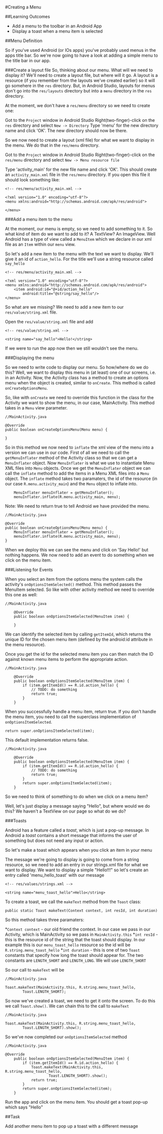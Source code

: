 #Creating a Menu

##Learning Outcomes

* Add a menu to the toolbar in an Android App
* Display a toast when a menu item is selected

##Menu Definition

So if you've used Android (or IOs apps) you've probably used menus in the apps title bar. So we're now going to have a look at adding a simple menu to the title bar in our app.

###Create a layout file
So, thinking about our menu. What will we need to display it?
We'll need to create a layout file, but where will it go. A layout is a resource (if you remember from the layouts we've created earlier) so it will go somehere in the ```res``` directory. But, in Android Studio, layouts for menus don't go into the ```res/layouts``` directory but into a ```menu``` directory in the ```res``` directory.

At the moment, we don't have a ```res/menu``` directory so we need to create one:

Got to the `Project` window in Android Studio
Right(two-finger)-click on the ```res``` directory and select ```New -> Directory```
Type 'menu' for the new directory name and click 'OK'. The new directory should now be there.

So we now need to create a layout (xml file) for what we want to display in the menu. We do that in the ```res/menu``` directory.

Got to the `Project` window in Android Studio
Right(two-finger)-click on the ```res/menu``` directory and select ```New -> Menu resource file```

Type 'activity_main' for the new file name and click 'OK'. This should create an ```activity_main.xml``` file in the ```res/menu``` directory. If you open this file it should look something like:

```
<!-- res/menu/activity_main.xml -->

<?xml version="1.0" encoding="utf-8"?>
<menu xmlns:android="http://schemas.android.com/apk/res/android">

</menu>
```

###Add a menu item to the menu

At the moment, our menu is empty, so we need to add something to it. So what kind of item do we want to add to it? A TextView? An ImageView. Well Android has a type of view called a ```MenuItem``` which we declare in our xml file as an ```Item``` within our ```menu``` view.

So let's add a new item to the menu with the text we want to display. We'll give it an id of ```action_hello```. For the title we'll use a string resource called `say_hello`

```
<!-- res/menu/activity_main.xml -->

<?xml version="1.0" encoding="utf-8"?>
<menu xmlns:android="http://schemas.android.com/apk/res/android">
    <item android:id="@+id/action_hello"
        android:title="@string/say_hello"/>
</menu>
```

So what are we missing? We need to add a new item to our ```res/value/string.xml``` file. 

Open the ```res/value/string.xml``` file and add 

```
<!-- res/value/string.xml -->

<string name="say_hello">Hello!</string>
```

If we were to run the app now then we still wouldn't see the menu.

###Displaying the menu

So we need to write code to display our menu. So how/where do we do this? Well, we want to display this menu in (at least) one of our screens, i.e. in an Activity. Now, the Activity class has a method to create an options menu when the object is created, similar to ```onCreate```.  This method is called ```onCreateOptionsMenu```. 

So, like with ```onCreate``` we need to override this function in the class for the Activity we want to show the menu, in our case, MainActivity. This method takes in a ```Menu``` view parameter.

```
//MainActivity.java

@Override
public boolean onCreateOptionsMenu(Menu menu) {

}
```

So in this method we now need to ```inflate``` the xml view of the menu into a version we can use in our code. First of all we need to call the ```getMenuInflater``` method of the Activity class so that we can get a ```MenuInflater``` object. Now ```MenuInflater``` is what we use to instantiate Menu XML files into ```Menu``` objects. Once we get the ```MenuInflater``` object we can call the ```inflate``` method to add the items in a Menu XML files into a ```Menu``` object. The ```inflate``` method takes two paramaters, the id of the resource (in our case ```R.menu.activity_main```) and the ```Menu``` object to inflate into. 

```
    MenuInflater menuInflater = getMenuInflater();
    menuInflater.inflate(R.menu.activity_main, menu);
```

Note: We need to return true to tell Android we have provided the menu.

```
//MainActivity.java

@Override
public boolean onCreateOptionsMenu(Menu menu) {
    MenuInflater menuInflater = getMenuInflater();
    menuInflater.inflate(R.menu.activity_main, menu);
}
```


When we deploy this we can see the menu and click on 'Say Hello!' but nothing happens. We now need to add an event to do something when we click on the menu item.

###Listening for Events

When you select an item from the options menu the system calls the activity's ```onOptionsItemSelected()``` method. This method passes the MenuItem selected. So like with other activity method we need to override this one as well:

```
//MainActivity.java

    @Override
    public boolean onOptionsItemSelected(MenuItem item) {

    }

```

We can identify the selected item by calling ```getItemId```, which returns the unique ID for the chosen menu item (defined by the android:id attribute in the menu resource). 

Once you get the id for the selected menu item you can then match the ID against known menu items to perform the appropriate action. 

```
//MainActivity.java

    @Override
    public boolean onOptionsItemSelected(MenuItem item) {
        if (item.getItemId() == R.id.action_hello) {
            // TODO: do something
            return true;
        }
    }

```

When you successfully handle a menu item, return true. If you don't handle the menu item, you need to call the superclass implementation of ```onOptionsItemSelected```.

```
return super.onOptionsItemSelected(item);
```

This default implementation returns false.

```
//MainActivity.java

    @Override
    public boolean onOptionsItemSelected(MenuItem item) {
        if (item.getItemId() == R.id.action_hello) {
            // TODO: do something
            return true;
        }
        return super.onOptionsItemSelected(item);
    }

```

So we need to think of something to do when we click on a menu item?

Well, let's just display a message saying "Hello", but where would we do this? We haven't a TextView on our page so what do we do? 

###Toasts

Android has a feature called a *toast*, which is just a pop-up message. In Android a *toast* contains a short message that informs the user of something but does not need any input or action.

So let's make a toast which appears when you click an item in your menu

The message we're going to display is going to come from a string resource, so we need to add an entry in our strings.xml file for what we want to display. We want to display a simple "Hello!!!" so let's create an entry called 'menu_hello_toast' with our message

```
<!-- res/values/strings.xml -->

<string name="menu_toast_hello">Hello</string>

```

To create a toast, we call the ```makeText``` method from the ```Toast``` class:

```
public static Toast makeText(Context context, int resId, int duration)
```

So this method takes three paramaters:

*```Context context``` - our old friend the context. In our case we pass in our Activity, which is MainActivity so we pass in ```MainActivity.this```
*```int resId``` - this is the resource id of the string that the toast should display. In our example this is our ```menu_toast_hello``` resource so the id will be ```R.string.menu_toast_hello```
*```int duration``` -  this is one of two ```Toast``` constants that specify how long the toast should appear for. The two constants are ```LENGTH_SHORT``` and ```LENGTH_LONG```. We will use ```LENGTH_SHORT```

So our call to ```makeText``` will be 

```
//MainActivity.java

Toast.makeText(MainActivity.this, R.string.menu_toast_hello,
        Toast.LENGTH_SHORT);
```

So now we've created a toast, we need to get it onto the screen. To do this we call ```Toast.show()```. We can chain this to the call to ```makeText``` 

```
//MainActivity.java

Toast.makeText(MainActivity.this, R.string.menu_toast_hello,
        Toast.LENGTH_SHORT).show();
```

So we've now completed our ```onOptionsItemSelected``` method

```
//MainActivity.java

@Override
    public boolean onOptionsItemSelected(MenuItem item) {
        if (item.getItemId() == R.id.action_hello) {
            Toast.makeText(MainActivity.this, R.string.menu_toast_hello,
                    Toast.LENGTH_SHORT).show();
            return true;
        }
        return super.onOptionsItemSelected(item);
    }
```

Run the app and click on the menu item. You should get a toast pop-up which says "Hello"

##Task

Add another menu item to pop up a toast with a different message
